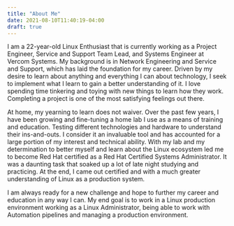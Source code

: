 ```yaml
---
title: "About Me"
date: 2021-08-10T11:40:19-04:00
draft: true
---
```


I am a 22-year-old Linux Enthusiast that is currently working as a Project Engineer, Service and Support Team Lead, and Systems Engineer at Vercom Systems. My background is in Network Engineering and Service and Support, which has laid the foundation for my career. Driven by my desire to learn about anything and everything I can about technology, I seek to implement what I learn to gain a better understanding of it. I love spending time tinkering and toying with new things to learn how they work. Completing a project is one of the most satisfying feelings out there.

At home, my yearning to learn does not waiver. Over the past few years, I have been growing and fine-tuning a home lab I use as a means of training and education. Testing different technologies and hardware to understand their ins-and-outs. I consider it an invaluable tool and has accounted for a large portion of my interest and technical ability. With my lab and my determination to better myself and learn about the Linux ecosystem led me to become Red Hat certified as a Red Hat Certified Systems Administrator. It was a daunting task that soaked up a lot of late night studying and practicing. At the end, I came out certified and with a much greater understanding of Linux as a production system.

I am always ready for a new challenge and hope to further my career and education in any way I can. My end goal is to work in a Linux production environment working as a Linux Administrator, being able to work with Automation pipelines and managing a production environment.